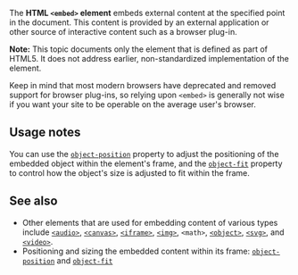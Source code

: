 <!-- <short-description> -->
The **HTML `<embed>` element** embeds external content at the specified
point in the document. This content is provided by an external
application or other source of interactive content such as a browser
plug-in.
<!-- </short-description> -->

<!-- <overview> -->
**Note:** This topic documents only the element that is defined as part
of HTML5. It does not address earlier, non-standardized implementation
of the element.

Keep in mind that most modern browsers have deprecated and removed
support for browser plug-ins, so relying upon `<embed>` is generally not
wise if you want your site to be operable on the average user\'s
browser.
<!-- </overview> -->

<!-- <usage-notes> -->
Usage notes
-----------

You can use the
[`object-position`](/en-US/docs/Web/CSS/object-position)
property to adjust the positioning of the embedded object within the
element's frame, and the [`object-fit`](/en-US/docs/Web/CSS/object-fit)
property to control how the object\'s size is adjusted to fit within the
frame.
<!-- </usage-notes> -->

<!-- <see-also> -->
See also
--------

-   Other elements that are used for embedding content of various types
    include
    [`<audio>`](/en-US/docs/Web/HTML/Element/audio),
    [`<canvas>`](/en-US/docs/Web/HTML/Element/canvas),
    [`<iframe>`](/en-US/docs/Web/HTML/Element/iframe),
    [`<img>`](/en-US/docs/Web/HTML/Element/img),
    `<math>`,
    [`<object>`](/en-US/docs/Web/HTML/Element/object),
    [`<svg>`](/en-US/docs/Web/SVG/Element/svg),
    and [`<video>`](/en-US/docs/Web/HTML/Element/video).
-   Positioning and sizing the embedded content within its frame:
    [`object-position`](/en-US/docs/Web/CSS/object-position)
    and [`object-fit`](/en-US/docs/Web/CSS/object-fit)

<!-- </see-also> -->
